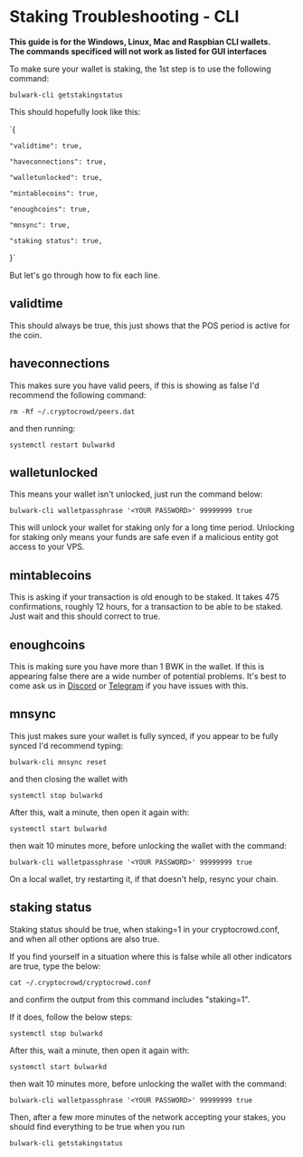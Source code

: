 # Staking Troubleshooting - CLI

**This guide is for the Windows, Linux, Mac and Raspbian CLI wallets.**  
**The commands specificed will not work as listed for GUI interfaces**

To make sure your wallet is staking, the 1st step is to use the following command:

`bulwark-cli getstakingstatus`

This should hopefully look like this:

`{

    "validtime": true,

    "haveconnections": true,

    "walletunlocked": true,

    "mintablecoins": true,

    "enoughcoins": true,

    "mnsync": true,

    "staking status": true,
}`

But let's go through how to fix each line.

## validtime

This should always be true, this just shows that the POS period is active for the coin.

## haveconnections

This makes sure you have valid peers, if this is showing as false I'd recommend the following command:

`rm -Rf ~/.cryptocrowd/peers.dat`

and then running:

`systemctl restart bulwarkd`

## walletunlocked

This means your wallet isn't unlocked, just run the command below:

`bulwark-cli walletpassphrase '<YOUR PASSWORD>' 99999999 true`

This will unlock your wallet for staking only for a long time period. Unlocking for staking only means your funds are safe even if a malicious entity got access to your VPS.

## mintablecoins

This is asking if your transaction is old enough to be staked. It takes 475 confirmations, roughly 12 hours, for a transaction to be able to be staked. Just wait and this should correct to true.

## enoughcoins

This is making sure you have more than 1 BWK in the wallet. If this is appearing false there are a wide number of potential problems. It's best to come ask us in [Discord](https://discord.me/bulwarkcrypto) or [Telegram](https://t.me/bulwarkcrypto) if you have issues with this.

## mnsync

This just makes sure your wallet is fully synced, if you appear to be fully synced I'd recommend typing:

`bulwark-cli mnsync reset`

and then closing the wallet with

`systemctl stop bulwarkd`

After this, wait a minute, then open it again with:

`systemctl start bulwarkd`

then wait 10 minutes more, before unlocking the wallet with the command:

`bulwark-cli walletpassphrase '<YOUR PASSWORD>' 99999999 true`

On a local wallet, try restarting it, if that doesn't help, resync your chain.

## staking status

Staking status should be true, when staking=1 in your cryptocrowd.conf, and when all other options are also true.

If you find yourself in a situation where this is false while all other indicators are true, type the below:

`cat ~/.cryptocrowd/cryptocrowd.conf`

and confirm the output from this command includes "staking=1".

If it does, follow the below steps:

`systemctl stop bulwarkd`

After this, wait a minute, then open it again with:

`systemctl start bulwarkd`

then wait 10 minutes more, before unlocking the wallet with the command:

`bulwark-cli walletpassphrase '<YOUR PASSWORD>' 99999999 true`

Then, after a few more minutes of the network accepting your stakes, you should find everything to be true when you run

`bulwark-cli getstakingstatus`
